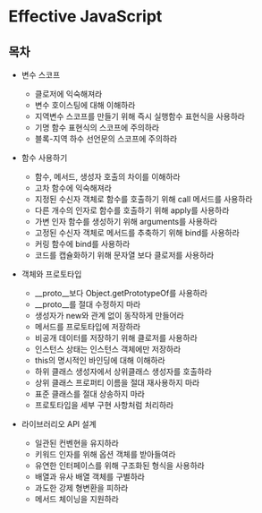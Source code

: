 # Effective JavaScript

## 목차
* 변수 스코프 
  - 클로저에 익숙해져라
  - 변수 호이스팅에 대해 이해하라
  - 지역변수 스코프를 만들기 위해 즉시 실행함수 표현식을 사용하라
  - 기명 함수 표현식의 스코프에 주의하라
  - 블록-지역 하수 선언문의 스코프에 주의하라

* 함수 사용하기
  - 함수, 메서드, 생성자 호출의 차이를 이해하라
  - 고차 함수에 익숙해져라
  - 지정된 수신자 객체로 함수를 호출하기 위해 call 메서드를 사용하라
  - 다른 개수의 인자로 함수를 호출하기 위해 apply를 사용하라
  - 가변 인자 함수를 생성하기 위해 arguments를 사용하라
  - 고정된 수신자 객체로 메서드를 추축하기 위해 bind를 사용하라
  - 커링 함수에 bind를 사용하라
  - 코드를 캡슐화하기 위해 문자열 보다 클로저를 사용하라
  
* 객체와 프로토타입   
  - __proto__보다 Object.getPrototypeOf를 사용하라
  - __proto__를 절대 수정하지 마라
  - 생성자가 new와 관계 없이 동작하게 만들어라
  - 메서드를 프로토타입에 저장하라
  - 비공개 데이터를 저장하기 위해 클로저를 사용하라
  - 인스턴스 상태는 인스턴스 객체에만 저장하라
  - this의 명시적인 바인딩에 대해 이해하라
  - 하위 클래스 생성자에서 상위클래스 생성자를 호출하라
  - 상위 클래스 프로퍼티 이름을 절대 재사용하지 마라
  - 표준 클래스를 절대 상송하지 마라
  - 프로토타입을 세부 구현 사항처럼 처리하라

* 라이브러리오 API 설계
  - 일관된 컨벤현을 유지하라
  - 키워드 인자를 위해 옵션 객체를 받아들여라
  - 유연한 인터페이스를 위해 구조화된 형식을 사용하라
  - 배열과 유사 배열 객체를 구별하라
  - 과도한 강제 형변환을 피하라
  - 메서드 체이닝을 지원하라